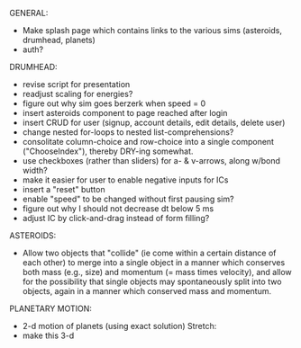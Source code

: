 GENERAL:
* Make splash page which contains links to the various sims (asteroids, drumhead, planets)
* auth?

DRUMHEAD:
* revise script for presentation
* readjust scaling for energies?
* figure out why sim goes berzerk when speed = 0
* insert asteroids component to page reached after login
* insert CRUD for user (signup, account details, edit details, delete user)
* change nested for-loops to nested list-comprehensions?
* consolitate column-choice and row-choice into a single component ("ChooseIndex"), thereby DRY-ing somewhat.
* use checkboxes (rather than sliders) for a- & v-arrows, along w/bond width?
* make it easier for user to enable negative inputs for ICs
* insert a "reset" button
* enable "speed" to be changed without first pausing sim?
* figure out why I should not decrease dt below 5 ms
* adjust IC by click-and-drag instead of form filling?

ASTEROIDS:
* Allow two objects that "collide" (ie come within a certain distance of each other) to merge into a single object in a manner which conserves both mass (e.g., size) and momentum (= mass times velocity), and allow for the possibility that single objects may spontaneously split into two objects, again in a manner which conserved mass and momentum.

PLANETARY MOTION:
* 2-d motion of planets (using exact solution)
Stretch:
* make this 3-d
